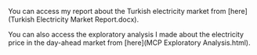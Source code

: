 You can access my report about the Turkish electricity market from [here](Turkish Electricity Market Report.docx).

You can also access the exploratory analysis I made about the electricity price in the day-ahead market from [here](MCP Exploratory Analysis.html). 
